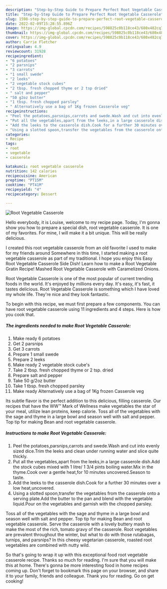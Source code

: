 ```yaml
---
description: "Step-by-Step Guide to Prepare Perfect Root Vegetable Casserole"
title: "Step-by-Step Guide to Prepare Perfect Root Vegetable Casserole"
slug: 1598-step-by-step-guide-to-prepare-perfect-root-vegetable-casserole
date: 2022-02-09T15:28:55.896Z
image: https://img-global.cpcdn.com/recipes/598825c0b118ce43/680x482cq70/root-vegetable-casserole-recipe-main-photo.jpg
thumbnail: https://img-global.cpcdn.com/recipes/598825c0b118ce43/680x482cq70/root-vegetable-casserole-recipe-main-photo.jpg
cover: https://img-global.cpcdn.com/recipes/598825c0b118ce43/680x482cq70/root-vegetable-casserole-recipe-main-photo.jpg
author: Carrie Fletcher
ratingvalue: 4.9
reviewcount: 31928
recipeingredient:
- "6 potatoes"
- "2 parsnips"
- "3 carrots"
- "1 small swede"
- "2 leeks"
- "2 vegetable stock cubes"
- "2 tbsp. fresh chopped thyme or 2 tsp dried"
- " salt and pepper"
- "50 g2oz butter"
- "1 tbsp. fresh chopped parsley"
- " Alternatively use a bag of 1Kg frozen Casserole veg"
recipeinstructions:
- "Peel the potatoes,parsnips,carrots and swede.Wash and cut into evenly sized dice.Trim the leeks and clean under running water and slice quite thickly."
- "Put all the vegetables,apart from the leeks,in a large casserole dish.Add the stock cubes mixed with 1 litre/ 1 3/4 pints boiling water.Mix in the thyme.Cook over a gentle heat,for 10 minutes uncovered.Season to taste."
- "Add the leeks to the casserole dish.Cook for a further 30 minutes over a low heat,uncovered."
- "Using a slotted spoon,transfer the vegetables from the casserole onto a serving plate.Add the butter to the pan and blend with the vegetable liquid.Pour on the vegetables and garnish with the chopped parsley."
categories:
- Recipe
tags:
- root
- vegetable
- casserole

katakunci: root vegetable casserole 
nutrition: 142 calories
recipecuisine: American
preptime: "PT15M"
cooktime: "PT41M"
recipeyield: "4"
recipecategory: Dessert

---
```



![Root Vegetable Casserole](https://img-global.cpcdn.com/recipes/598825c0b118ce43/680x482cq70/root-vegetable-casserole-recipe-main-photo.jpg)

Hello everybody, it is Louise, welcome to my recipe page. Today, I'm gonna show you how to prepare a special dish, root vegetable casserole. It is one of my favorites. For mine, I will make it a bit unique. This will be really delicious.

I created this root vegetable casserole from an old favorite I used to make for my friends around Somewhere in this time, I started making a root vegetable casserole as part of my traditional. I hope you enjoy this Easy Root Vegetable Casserole Side Dish! Learn how to make a Root Vegetable Gratin Recipe! Mashed Root Vegetable Casserole with Caramelized Onions.

Root Vegetable Casserole is one of the most popular of current trending foods in the world. It's enjoyed by millions every day. It's easy, it's fast, it tastes delicious. Root Vegetable Casserole is something which I have loved my whole life. They're nice and they look fantastic.


To begin with this recipe, we must first prepare a few components. You can have root vegetable casserole using 11 ingredients and 4 steps. Here is how you cook that.

<!--inarticleads1-->

##### The ingredients needed to make Root Vegetable Casserole:

1. Make ready 6 potatoes
1. Get 2 parsnips
1. Get 3 carrots
1. Prepare 1 small swede
1. Prepare 2 leeks
1. Make ready 2 vegetable stock cube&#39;s
1. Take 2 tbsp. fresh chopped thyme or 2 tsp. dried
1. Prepare  salt and pepper
1. Take 50 g/2oz butter
1. Take 1 tbsp. fresh chopped parsley
1. Make ready  Alternatively use a bag of 1Kg frozen Casserole veg


Its subtle flavor is the perfect addition to this delicious, filling casserole. Our recipes that have the WW™ Mark of Wellness make vegetables the star of your meal, utilize lean proteins, keep calorie. Toss all of the vegetables with the sage and thyme in a large bowl and season well with salt and pepper. Top tip for making Bean and root vegetable casserole. 

<!--inarticleads2-->

##### Instructions to make Root Vegetable Casserole:

1. Peel the potatoes,parsnips,carrots and swede.Wash and cut into evenly sized dice.Trim the leeks and clean under running water and slice quite thickly.
1. Put all the vegetables,apart from the leeks,in a large casserole dish.Add the stock cubes mixed with 1 litre/ 1 3/4 pints boiling water.Mix in the thyme.Cook over a gentle heat,for 10 minutes uncovered.Season to taste.
1. Add the leeks to the casserole dish.Cook for a further 30 minutes over a low heat,uncovered.
1. Using a slotted spoon,transfer the vegetables from the casserole onto a serving plate.Add the butter to the pan and blend with the vegetable liquid.Pour on the vegetables and garnish with the chopped parsley.


Toss all of the vegetables with the sage and thyme in a large bowl and season well with salt and pepper. Top tip for making Bean and root vegetable casserole. Serve the casserole with a lovely buttery mash to make the most of the rich, tomato gravy of the casserole. Root vegetables are prevalent throughout the winter, but what to do with those rutabagas, turnips, and parsnips? In this cheesy vegetarian casserole, roasted root vegetables are combined with nutty wild. 

So that's going to wrap it up with this exceptional food root vegetable casserole recipe. Thanks so much for reading. I'm sure that you will make this at home. There's gonna be more interesting food in home recipes coming up. Don't forget to bookmark this page on your browser, and share it to your family, friends and colleague. Thank you for reading. Go on get cooking!
